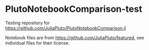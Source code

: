# PlutoNotebookComparison-test
Testing repository for https://github.com/JuliaPluto/PlutoNotebookComparison.jl

Notebook files are from https://github.com/JuliaPluto/featured, see individual files for their license.
